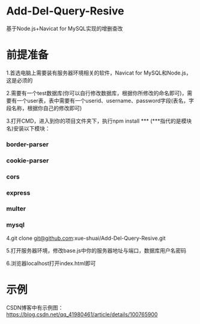 # Add-Del-Query-Resive
基于Node.js+Navicat for MySQL实现的增删查改

# 前提准备

 1.首选电脑上需要装有服务器环境相关的软件，Navicat for MySQL和Node.js，这是必须的

 2.需要有一个test数据库(你可以自行修改数据库，根据你所修改的命名即可)，需要有一个user表，表中需要有一个userid、username、password字段(表名，字段名称，根据你自己的修改即可)

 3.打开CMD，进入到你的项目文件夹下，执行npm install ***  (***指代的是模块名)安装以下模块：
  ### border-parser
  ### cookie-parser
  ### cors
  ### express
  ### multer
  ### mysql
  
 4.git clone git@github.com:xue-shuai/Add-Del-Query-Resive.git
 
 5.打开服务器环境，修改base.js中你的服务器地址与端口，数据库用户名密码
 
 6.浏览器localhost打开index.html即可
 
 # 示例
 CSDN博客中有示例图：https://blog.csdn.net/qq_41980461/article/details/100765900
